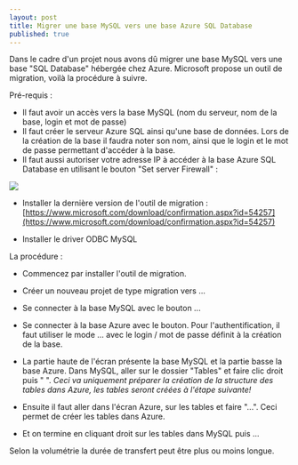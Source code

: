 ```yaml
---
layout: post
title: Migrer une base MySQL vers une base Azure SQL Database
published: true
---
```


Dans le cadre d'un projet nous avons dû migrer une base MySQL vers une base "SQL Database" hébergée chez Azure. Microsoft propose un outil de migration, voilà la procédure à suivre.

Pré-requis :

- Il faut avoir un accès vers la base MySQL (nom du serveur, nom de la base, login et mot de passe)
- Il faut créer le serveur Azure SQL ainsi qu'une base de données. Lors de la création de la base il faudra noter son nom, ainsi que le login et le mot de passe permettant d'accéder à la base. 
- Il faut aussi autoriser votre adresse IP à accéder à la base Azure SQL Database en utilisant le bouton "Set server Firewall" :

![]({{site.baseurl}}/https://github.com/jerauch/jerauch.github.io/blob/master/_posts/SQL1.png?raw=true)

- Installer la dernière version de l'outil de migration : [https://www.microsoft.com/download/confirmation.aspx?id=54257](https://www.microsoft.com/download/confirmation.aspx?id=54257)

- Installer le driver ODBC MySQL

La procédure :

- Commencez par installer l'outil de migration. 

- Créer un nouveau projet de type migration vers ...

- Se connecter à la base MySQL avec le bouton ...

- Se connecter à la base Azure avec le bouton. Pour l'authentification, il faut utiliser le mode ... avec le login / mot de passe définit à la création de la base.

- La partie haute de l'écran présente la base MySQL et la partie basse la base Azure. Dans MySQL, aller sur le dossier "Tables" et faire clic droit puis " ". _Ceci va uniquement préparer la création de la structure des tables dans Azure, les tables seront créées à l'étape suivante!_

- Ensuite il faut aller dans l'écran Azure, sur les tables et faire "...". Ceci permet de créer les tables dans Azure.

- Et on termine en cliquant droit sur les tables dans MySQL puis ...

Selon la volumétrie la durée de transfert peut être plus ou moins longue. 
